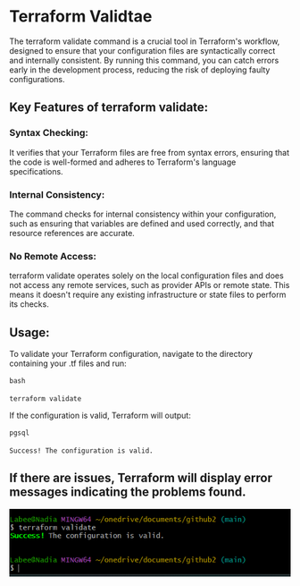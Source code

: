 # Terraform Validtae

The terraform validate command is a crucial tool in Terraform's workflow, designed to ensure that your configuration files are syntactically correct and internally consistent. By running this command, you can catch errors early in the development process, reducing the risk of deploying faulty configurations.

## Key Features of terraform validate:

### Syntax Checking:

It verifies that your Terraform files are free from syntax errors, ensuring that the code is well-formed and adheres to Terraform's language specifications.

### Internal Consistency:

The command checks for internal consistency within your configuration, such as ensuring that variables are defined and used correctly, and that resource references are accurate.

### No Remote Access:

terraform validate operates solely on the local configuration files and does not access any remote services, such as provider APIs or remote state. This means it doesn't require any existing infrastructure or state files to perform its checks.

## Usage:

To validate your Terraform configuration, navigate to the directory containing your .tf files and run:

```
bash

terraform validate

```

If the configuration is valid, Terraform will output:

```
pgsql

Success! The configuration is valid.

```

## If there are issues, Terraform will display error messages indicating the problems found.

![terrafrom validate](<Images/Screenshot 2025-02-18 191338.png>)
